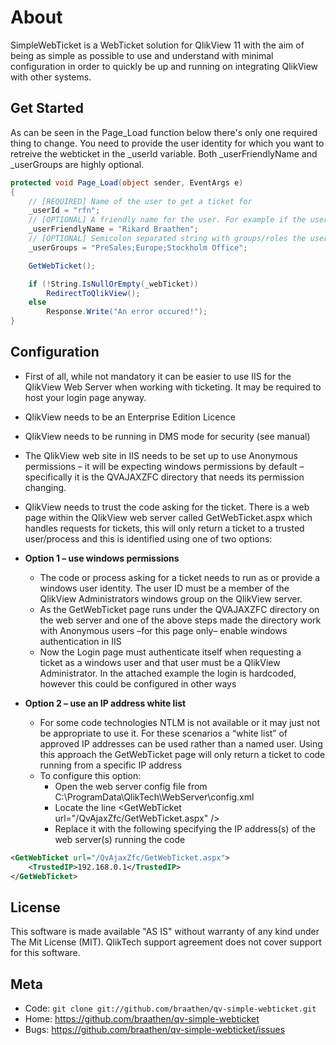 About
=====

SimpleWebTicket is a WebTicket solution for QlikView 11 with the aim of being as simple as possible to use and understand with minimal configuration in order to quickly be up and running on integrating QlikView with other systems.

Get Started
-----------

As can be seen in the Page_Load function below there's only one required thing to change. You need to provide the user identity for which you want to retreive the webticket in the _userId variable. Both _userFriendlyName and _userGroups are highly optional.

```c#
protected void Page_Load(object sender, EventArgs e)
{
    // [REQUIRED] Name of the user to get a ticket for
    _userId = "rfn";
    // [OPTIONAL] A friendly name for the user. For example if the username is a social security number of phonenumber the friendly name could be his/hers real name
    _userFriendlyName = "Rikard Braathen";
    // [OPTIONAL] Semicolon separated string with groups/roles the user belongs to for use with Section Access or authorization
    _userGroups = "PreSales;Europe;Stockholm Office";

    GetWebTicket();

    if (!String.IsNullOrEmpty(_webTicket))
        RedirectToQlikView();
    else
        Response.Write("An error occured!");
}
```

Configuration
-------------

* First of all, while not mandatory it can be easier to use IIS for the QlikView Web Server when working with ticketing. It may be required to host your login page anyway.
* QlikView needs to be an Enterprise Edition Licence
* QlikView needs to be running in DMS mode for security (see manual)
* The QlikView web site in IIS needs to be set up to use Anonymous permissions – it will be expecting windows permissions by default – specifically it is the QVAJAXZFC directory that needs its permission changing.
* QlikView needs to trust the code asking for the ticket. There is a web page within the QlikView web server called GetWebTicket.aspx which handles requests for tickets, this will only return a ticket to a trusted user/process and this is identified using one of two options:

* __Option 1 – use windows permissions__
  * The code or process asking for a ticket needs to run as or provide a windows user identity. The user ID must be a member of the QlikView Administrators windows group on the QlikView server.
  * As the GetWebTicket page runs under the QVAJAXZFC directory on the web server and one of the above steps made the directory work with Anonymous users –for this page only– enable windows authentication in IIS
  * Now the Login page must authenticate itself when requesting a ticket as a windows user and that user must be a QlikView Administrator. In the attached example the login is hardcoded, however this could be configured in other ways

* __Option 2 – use an IP address white list__
  * For some code technologies NTLM is not available or it may just not be appropriate to use it. For these scenarios a “white list” of approved IP addresses can be used rather than a named user. Using this approach the GetWebTicket page will only return a ticket to code running from a specific IP address
  * To configure this option:
    * Open the web server config file from C:\ProgramData\QlikTech\WebServer\config.xml
    * Locate the line &lt;GetWebTicket url="/QvAjaxZfc/GetWebTicket.aspx" /&gt;
    * Replace it with the following specifying the IP address(s) of the web server(s) running the code

```xml
<GetWebTicket url="/QvAjaxZfc/GetWebTicket.aspx">
    <TrustedIP>192.168.0.1</TrustedIP>
</GetWebTicket>
```


License
-------

This software is made available "AS IS" without warranty of any kind under The Mit License (MIT). QlikTech support agreement does not cover support for this software.

Meta
----

* Code: `git clone git://github.com/braathen/qv-simple-webticket.git`
* Home: <https://github.com/braathen/qv-simple-webticket>
* Bugs: <https://github.com/braathen/qv-simple-webticket/issues>
